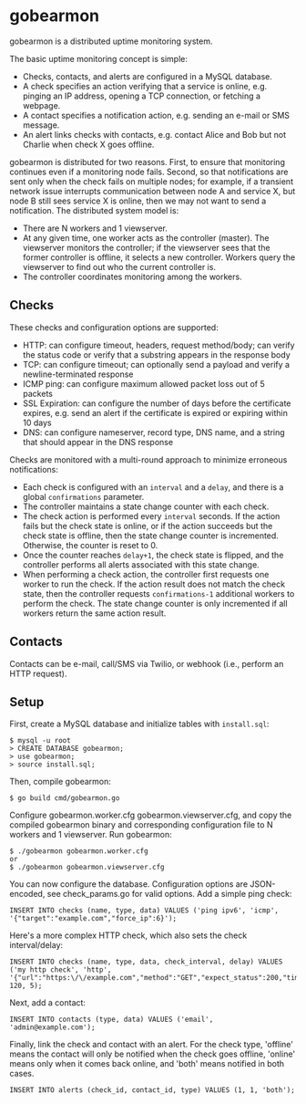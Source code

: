 gobearmon
=========

gobearmon is a distributed uptime monitoring system.

The basic uptime monitoring concept is simple:

* Checks, contacts, and alerts are configured in a MySQL database.
* A check specifies an action verifying that a service is online, e.g. pinging an IP address, opening a TCP connection, or fetching a webpage.
* A contact specifies a notification action, e.g. sending an e-mail or SMS message.
* An alert links checks with contacts, e.g. contact Alice and Bob but not Charlie when check X goes offline.

gobearmon is distributed for two reasons. First, to ensure that monitoring continues even if a monitoring node fails. Second, so that notifications are sent only when the check fails on multiple nodes; for example, if a transient network issue interrupts communication between node A and service X, but node B still sees service X is online, then we may not want to send a notification. The distributed system model is:

* There are N workers and 1 viewserver.
* At any given time, one worker acts as the controller (master). The viewserver monitors the controller; if the viewserver sees that the former controller is offline, it selects a new controller. Workers query the viewserver to find out who the current controller is.
* The controller coordinates monitoring among the workers.

Checks
------

These checks and configuration options are supported:

* HTTP: can configure timeout, headers, request method/body; can verify the status code or verify that a substring appears in the response body
* TCP: can configure timeout; can optionally send a payload and verify a newline-terminated response
* ICMP ping: can configure maximum allowed packet loss out of 5 packets
* SSL Expiration: can configure the number of days before the certificate expires, e.g. send an alert if the certificate is expired or expiring within 10 days
* DNS: can configure nameserver, record type, DNS name, and a string that should appear in the DNS response

Checks are monitored with a multi-round approach to minimize erroneous notifications:

* Each check is configured with an `interval` and a `delay`, and there is a global `confirmations` parameter.
* The controller maintains a state change counter with each check.
* The check action is performed every `interval` seconds. If the action fails but the check state is online, or if the action succeeds but the check state is offline, then the state change counter is incremented. Otherwise, the counter is reset to 0.
* Once the counter reaches `delay+1`, the check state is flipped, and the controller performs all alerts associated with this state change.
* When performing a check action, the controller first requests one worker to run the check. If the action result does not match the check state, then the controller requests `confirmations-1` additional workers to perform the check. The state change counter is only incremented if all workers return the same action result.

Contacts
--------

Contacts can be e-mail, call/SMS via Twilio, or webhook (i.e., perform an HTTP request).

Setup
-----

First, create a MySQL database and initialize tables with `install.sql`:

	$ mysql -u root
	> CREATE DATABASE gobearmon;
	> use gobearmon;
	> source install.sql;

Then, compile gobearmon:

	$ go build cmd/gobearmon.go

Configure gobearmon.worker.cfg gobearmon.viewserver.cfg, and copy the compiled gobearmon binary and corresponding configuration file to N workers and 1 viewserver. Run gobearmon:

	$ ./gobearmon gobearmon.worker.cfg
	or
	$ ./gobearmon gobearmon.viewserver.cfg

You can now configure the database. Configuration options are JSON-encoded, see check_params.go for valid options. Add a simple ping check:

	INSERT INTO checks (name, type, data) VALUES ('ping ipv6', 'icmp', '{"target":"example.com","force_ip":6}');

Here's a more complex HTTP check, which also sets the check interval/delay:

	INSERT INTO checks (name, type, data, check_interval, delay) VALUES ('my http check', 'http', '{"url":"https:\/\/example.com","method":"GET","expect_status":200,"timeout":15}', 120, 5);

Next, add a contact:

	INSERT INTO contacts (type, data) VALUES ('email', 'admin@example.com');

Finally, link the check and contact with an alert. For the check type, 'offline' means the contact will only be notified when the check goes offline, 'online' means only when it comes back online, and 'both' means notified in both cases.

	INSERT INTO alerts (check_id, contact_id, type) VALUES (1, 1, 'both');
